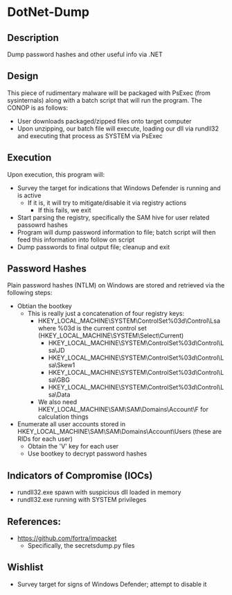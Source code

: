 # DotNet-Dump
## Description
Dump password hashes and other useful info via .NET

## Design
This piece of rudimentary malware will be packaged with PsExec (from sysinternals) along with a batch script that will run the program. The CONOP is as follows:
- User downloads packaged/zipped files onto target computer
- Upon unzipping, our batch file will execute, loading our dll via rundll32 and executing that process as SYSTEM via PsExec

## Execution
Upon execution, this program will:
- Survey the target for indications that Windows Defender is running and is active
  - If it is, it will try to mitigate/disable it via registry actions
    - If this fails, we exit
- Start parsing the registry, specifically the SAM hive for user related passowrd hashes 
- Program will dump password information to file; batch script will then feed this information into follow on script
- Dump passwords to final output file; cleanup and exit 

## Password Hashes
Plain password hashes (NTLM) on Windows are stored and retrieved via the following steps:
- Obtian the bootkey
  - This is really just a concatenation of four registry keys:
    - HKEY_LOCAL_MACHINE\SYSTEM\ControlSet%03d\Control\Lsa where %03d is the current control set (HKEY_LOCAL_MACHINE\SYSTEM\Select\Current)
      - HKEY_LOCAL_MACHINE\SYSTEM\ControlSet%03d\Control\Lsa\JD
      - HKEY_LOCAL_MACHINE\SYSTEM\ControlSet%03d\Control\Lsa\Skew1
      - HKEY_LOCAL_MACHINE\SYSTEM\ControlSet%03d\Control\Lsa\GBG
      - HKEY_LOCAL_MACHINE\SYSTEM\ControlSet%03d\Control\Lsa\Data
    - We also need HKEY_LOCAL_MACHINE\SAM\SAM\Domains\Account\F for calculation things 
- Enumerate all user accounts stored in HKEY_LOCAL_MACHINE\SAM\SAM\Domains\Account\Users (these are RIDs for each user)
  - Obtain the 'V' key for each user 
  - Use bootkey to decrypt password hashes 

## Indicators of Compromise (IOCs)
- rundll32.exe spawn with suspicious dll loaded in memory
- rundll32.exe running with SYSTEM privileges 

## References:
- https://github.com/fortra/impacket
  - Specifically, the secretsdump.py files 

## Wishlist
- Survey target for signs of Windows Defender; attempt to disable it 
